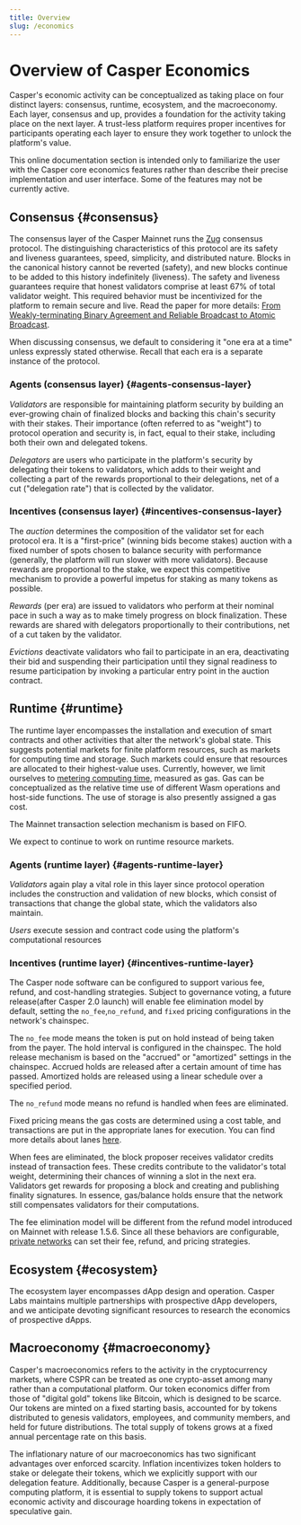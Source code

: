 ```yaml
---
title: Overview
slug: /economics
---
```


# Overview of Casper Economics

Casper's economic activity can be conceptualized as taking place on four distinct layers: consensus, runtime, ecosystem, and the macroeconomy. Each layer, consensus and up, provides a foundation for the activity taking place on the next layer. A trust-less platform requires proper incentives for participants operating each layer to ensure they work together to unlock the platform's value.

This online documentation section is intended only to familiarize the user with the Casper core economics features rather than describe their precise implementation and user interface. Some of the features may not be currently active.

## Consensus {#consensus}

The consensus layer of the Casper Mainnet runs the [Zug](../design/zug.md) consensus protocol. The distinguishing characteristics of this protocol are its safety and liveness guarantees, speed, simplicity, and distributed nature. Blocks in the canonical history cannot be reverted (safety), and new blocks continue to be added to this history indefinitely (liveness). The safety and liveness guarantees require that honest validators comprise at least 67% of total validator weight. This required behavior must be incentivized for the platform to remain secure and live. Read the paper for more details: [From Weakly-terminating Binary Agreement and Reliable Broadcast to Atomic Broadcast](https://arxiv.org/abs/2205.06314).

When discussing consensus, we default to considering it "one era at a time" unless expressly stated otherwise. Recall that each era is a separate instance of the protocol.

### Agents (consensus layer) {#agents-consensus-layer}

_Validators_ are responsible for maintaining platform security by building an ever-growing chain of finalized blocks and backing this chain's security with their stakes. Their importance (often referred to as "weight") to protocol operation and security is, in fact, equal to their stake, including both their own and delegated tokens.

_Delegators_ are users who participate in the platform's security by delegating their tokens to validators, which adds to their weight and collecting a part of the rewards proportional to their delegations, net of a cut ("delegation rate") that is collected by the validator.

### Incentives (consensus layer) {#incentives-consensus-layer}

The _auction_ determines the composition of the validator set for each protocol era. It is a "first-price" (winning bids become stakes) auction with a fixed number of spots chosen to balance security with performance (generally, the platform will run slower with more validators). Because rewards are proportional to the stake, we expect this competitive mechanism to provide a powerful impetus for staking as many tokens as possible.

_Rewards_ (per era) are issued to validators who perform at their nominal pace in such a way as to make timely progress on block finalization. These rewards are shared with delegators proportionally to their contributions, net of a cut taken by the validator.

_Evictions_ deactivate validators who fail to participate in an era, deactivating their bid and suspending their participation until they signal readiness to resume participation by invoking a particular entry point in the auction contract.

## Runtime {#runtime}

The runtime layer encompasses the installation and execution of smart contracts and other activities that alter the network's global state. This suggests potential markets for finite platform resources, such as markets for computing time and storage. Such markets could ensure that resources are allocated to their highest-value uses. Currently, however, we limit ourselves to [metering computing time](../design/casper-design.md#execution-semantics-gas), measured as gas. Gas can be conceptualized as the relative time use of different Wasm operations and host-side functions. The use of storage is also presently assigned a gas cost.

The Mainnet transaction selection mechanism is based on FIFO.

We expect to continue to work on runtime resource markets.

### Agents (runtime layer) {#agents-runtime-layer}

_Validators_ again play a vital role in this layer since protocol operation includes the construction and validation of new blocks, which consist of transactions that change the global state, which the validators also maintain.

_Users_ execute session and contract code using the platform's computational resources

### Incentives (runtime layer) {#incentives-runtime-layer}

The Casper node software can be configured to support various fee, refund, and cost-handling strategies. Subject to governance voting, a future release(after Casper 2.0 launch) will enable fee elimination model by default, setting the `no_fee`,`no_refund`, and `fixed` pricing configurations in the network's chainspec.

The `no_fee` mode means the token is put on hold instead of being taken from the payer. The hold interval is configured in the chainspec. The hold release mechanism is based on the "accrued" or "amortized" settings in the chainspec. Accrued holds are released after a certain amount of time has passed. Amortized holds are released using a linear schedule over a specified period.

The `no_refund` mode means no refund is handled when fees are eliminated.

Fixed pricing means the gas costs are determined using a cost table, and transactions are put in the appropriate lanes for execution. You can find more details about lanes [here](./runtime.md#lanes-lanes).

When fees are eliminated, the block proposer receives validator credits instead of transaction fees. These credits contribute to the validator's total weight, determining their chances of winning a slot in the next era. Validators get rewards for proposing a block and creating and publishing finality signatures. In essence, gas/balance holds ensure that the network still compensates validators for their computations.

The fee elimination model will be different from the refund model introduced on Mainnet with release 1.5.6. Since all these behaviors are configurable, [private networks](../../operators/setup-network/create-private.md) can set their fee, refund, and pricing strategies.

## Ecosystem {#ecosystem}

The ecosystem layer encompasses dApp design and operation. Casper Labs maintains multiple partnerships with prospective dApp developers, and we anticipate devoting significant resources to research the economics of prospective dApps.

## Macroeconomy {#macroeconomy}

Casper's macroeconomics refers to the activity in the cryptocurrency markets, where CSPR can be treated as one crypto-asset among many rather than a computational platform. Our token economics differ from those of "digital gold" tokens like Bitcoin, which is designed to be scarce. Our tokens are minted on a fixed starting basis, accounted for by tokens distributed to genesis validators, employees, and community members, and held for future distributions. The total supply of tokens grows at a fixed annual percentage rate on this basis.

The inflationary nature of our macroeconomics has two significant advantages over enforced scarcity. Inflation incentivizes token holders to stake or delegate their tokens, which we explicitly support with our delegation feature. Additionally, because Casper is a general-purpose computing platform, it is essential to supply tokens to support actual economic activity and discourage hoarding tokens in expectation of speculative gain.
